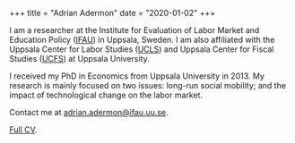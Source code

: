 +++
title = "Adrian Adermon"
date = "2020-01-02"
+++

I am a researcher at the Institute for Evaluation of Labor Market and Education Policy ([IFAU](https://www.ifau.se/en/)) in Uppsala, Sweden. I am also affiliated with the Uppsala Center for Labor Studies ([UCLS](https://ucls.nek.uu.se/)) and Uppsala Center for Fiscal Studies ([UCFS](https://ucfs.nek.uu.se/)) at Uppsala University.

I received my PhD in Economics from Uppsala University in 2013. My research is mainly focused on two issues: long-run social mobility; and the impact of technological change on the labor market.

Contact me at [adrian.adermon@ifau.uu.se](mailto:adrian.adermon@ifau.uu.se).

[Full CV](/cv).

